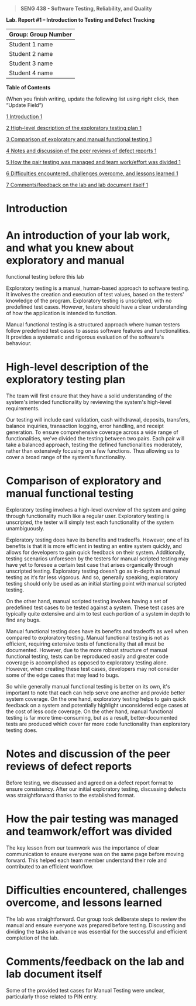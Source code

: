 >   **SENG 438 - Software Testing, Reliability, and Quality**

**Lab. Report \#1 – Introduction to Testing and Defect Tracking**

| Group: Group Number      |
|-----------------|
| Student 1 name                |   
| Student 2 name              |   
| Student 3 name               |   
| Student 4 name                |   


**Table of Contents**

(When you finish writing, update the following list using right click, then
“Update Field”)

[1 Introduction	1](#_Toc439194677)

[2 High-level description of the exploratory testing plan	1](#_Toc439194678)

[3 Comparison of exploratory and manual functional testing	1](#_Toc439194679)

[4 Notes and discussion of the peer reviews of defect reports	1](#_Toc439194680)

[5 How the pair testing was managed and team work/effort was
divided	1](#_Toc439194681)

[6 Difficulties encountered, challenges overcome, and lessons
learned	1](#_Toc439194682)

[7 Comments/feedback on the lab and lab document itself	1](#_Toc439194683)

# Introduction


# An introduction of your lab work, and what you knew about exploratory and manual
functional testing before this lab

Exploratory testing is a manual, human-based approach to software testing. It involves the creation and execution of test values, based on the testers' knowledge of the program. Exploratory testing is unscripted, with no predefined test cases. However, testers should have a clear understanding of how the application is intended to function. 

Manual functional testing is a structured approach where human testers follow predefined test cases to assess software features and functionalities. It provides a systematic and rigorous evaluation of the software's behaviour.


# High-level description of the exploratory testing plan

The team will first ensure that they have a solid understanding of the system's intended functionality by reviewing the system's high-level requirements. 

Our testing will include card validation, cash withdrawal, deposits, transfers, balance inquiries, transaction logging, error handling, and receipt generation. To ensure comprehensive coverage across a wide range of functionalities, we've divided the testing between two pairs. Each pair will take a balanced approach, testing the defined functionalities moderately, rather than extensively focusing on a few functions. Thus allowing us to cover a broad range of the system's functionality.


# Comparison of exploratory and manual functional testing

Exploratory testing involves a high-level overview of the system and going through functionality much like a regular user. Exploratory testing is unscripted, the tester will simply test each functionality of the system unambiguously. 

Exploratory testing does have its benefits and tradeoffs. However, one of its benefits is that it is more efficient in testing an entire system quickly, and allows for developers to gain quick feedback on their system. Additionally, testing scenarios unforeseen by the testers for manual scripted testing may have yet to foresee a certain test case that arises organically through unscripted testing. Exploratory testing doesn’t go as in-depth as manual testing as it’s far less vigorous. And so, generally speaking, exploratory testing should only be used as an initial starting point with manual scripted testing.

On the other hand, manual scripted testing involves having a set of predefined test cases to be tested against a system. These test cases are typically quite extensive and aim to test each portion of a system in depth to find any bugs.

Manual functional testing does have its benefits and tradeoffs as well when compared to exploratory testing. Manual functional testing is not as efficient, requiring extensive tests of functionality that all must be documented. However, due to the more robust structure of manual functional testing, tests can be reproduced easily and greater code coverage is accomplished as opposed to exploratory testing alone. However, when creating these test cases, developers may not consider some of the edge cases that may lead to bugs. 

So while generally manual functional testing is better on its own, it's important to note that each can help serve one another and provide better system coverage. On the one hand, exploratory testing helps to gain quick feedback on a system and potentially highlight unconsidered edge cases at the cost of less code coverage. On the other hand, manual functional testing is far more time-consuming, but as a result, better-documented tests are produced which cover far more code functionality than exploratory testing does.


# Notes and discussion of the peer reviews of defect reports

Before testing, we discussed and agreed on a defect report format to ensure consistency. After our initial exploratory testing, discussing defects was straightforward thanks to the established format.


# How the pair testing was managed and teamwork/effort was divided 

The key lesson from our teamwork was the importance of clear communication to ensure everyone was on the same page before moving forward. This helped each team member understand their role and contributed to an efficient workflow. 


# Difficulties encountered, challenges overcome, and lessons learned

The lab was straightforward. Our group took deliberate steps to review the manual and ensure everyone was prepared before testing. Discussing and dividing the tasks in advance was essential for the successful and efficient completion of the lab.


# Comments/feedback on the lab and lab document itself

Some of the provided test cases for Manual Testing were unclear, particularly those related to PIN entry.
